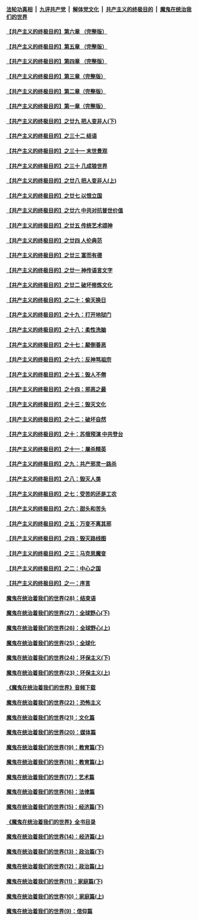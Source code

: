####  [法轮功真相](../../../../basic/blob/master/README.md?t=11300126) &nbsp;|&nbsp; [九评共产党](../../../../9ping.md/blob/master/README.md?t=11300126) &nbsp;|&nbsp; [解体党文化](../../../../jtdwh.md/blob/master/README.md?t=11300126)  &nbsp;|&nbsp; [共产主义的终极目的](../../../../gczydzjmd.md/blob/master/README.md?t=11300126) &nbsp;|&nbsp; [魔鬼在统治我们的世界](../../../../mgztzwmdsj.md/blob/master/README.md?t=11300126) 

#### [【共产主义的终极目的】第六章 （完整版）](../pages/nsc422/n11428913.md?t=11300126) 

#### [【共产主义的终极目的】第五章 （完整版）](../pages/nsc422/n11428912.md?t=11300126) 

#### [【共产主义的终极目的】第四章 （完整版）](../pages/nsc422/n11428907.md?t=11300126) 

#### [【共产主义的终极目的】第三章（完整版）](../pages/nsc422/n11428848.md?t=11300126) 

#### [【共产主义的终极目的】第二章（完整版）](../pages/nsc422/n11428831.md?t=11300126) 

#### [【共产主义的终极目的】第一章（完整版）](../pages/nsc422/n11417651.md?t=11300126) 

#### [【共产主义的终极目的】之廿九 把人变非人(下)](../pages/nsc422/n11344140.md?t=11300126) 

#### [【共产主义的终极目的】之三十二 结语](../pages/nsc422/n11360535.md?t=11300126) 

#### [【共产主义的终极目的】之三十一 末世景观](../pages/nsc422/n11351129.md?t=11300126) 

#### [【共产主义的终极目的】之三十 几成狼世界](../pages/nsc422/n11348280.md?t=11300126) 

#### [【共产主义的终极目的】之廿八 把人变非人(上)](../pages/nsc422/n11340492.md?t=11300126) 

#### [【共产主义的终极目的】之廿七 以恨立国](../pages/nsc422/n11336944.md?t=11300126) 

#### [【共产主义的终极目的】之廿六 中共对抗普世价值](../pages/nsc422/n11324785.md?t=11300126) 

#### [【共产主义的终极目的】之廿五 传统艺术颂神](../pages/nsc422/n11296396.md?t=11300126) 

#### [【共产主义的终极目的】之廿四 人伦典范](../pages/nsc422/n11296397.md?t=11300126) 

#### [【共产主义的终极目的】之廿三 富而有德](../pages/nsc422/n11283598.md?t=11300126) 

#### [【共产主义的终极目的】之廿一 神传语言文字](../pages/nsc422/n11263265.md?t=11300126) 

#### [【共产主义的终极目的】之廿二 破坏修炼文化](../pages/nsc422/n11245728.md?t=11300126) 

#### [【共产主义的终极目的】之二十：偷天换日](../pages/nsc422/n11238846.md?t=11300126) 

#### [【共产主义的终极目的】之十九：打开地狱门](../pages/nsc422/n11206376.md?t=11300126) 

#### [【共产主义的终极目的】之十八：柔性洗脑](../pages/nsc422/n11199994.md?t=11300126) 

#### [【共产主义的终极目的】之十七：颠倒善恶](../pages/nsc422/n11179782.md?t=11300126) 

#### [【共产主义的终极目的】之十六：反神骂祖宗](../pages/nsc422/n11166798.md?t=11300126) 

#### [【共产主义的终极目的】之十五：毁人不倦](../pages/nsc422/n11166792.md?t=11300126) 

#### [【共产主义的终极目的】之十四：邪恶之最](../pages/nsc422/n11150249.md?t=11300126) 

#### [【共产主义的终极目的】之十三：毁灭文化](../pages/nsc422/n11135227.md?t=11300126) 

#### [【共产主义的终极目的】之十二：破坏自然](../pages/nsc422/n11135214.md?t=11300126) 

#### [【共产主义的终极目的】之十：苏俄预演 中共登台](../pages/nsc422/n11118424.md?t=11300126) 

#### [【共产主义的终极目的】之十一：屠杀精英](../pages/nsc422/n11118442.md?t=11300126) 

#### [【共产主义的终极目的】之九：共产邪灵一路杀](../pages/nsc422/n11114139.md?t=11300126) 

#### [【共产主义的终极目的】之八：毁灭人类](../pages/nsc422/n11108503.md?t=11300126) 

#### [【共产主义的终极目的】之七：受苦的还是工农](../pages/nsc422/n11101809.md?t=11300126) 

#### [【共产主义的终极目的】之六：甜头和苦头](../pages/nsc422/n11096971.md?t=11300126) 

#### [【共产主义的终极目的】之五：万变不离其邪](../pages/nsc422/n11091285.md?t=11300126) 

#### [【共产主义的终极目的】之四：毁灭路线图](../pages/nsc422/n11086284.md?t=11300126) 

#### [【共产主义的终极目的】之三：马克思魔变](../pages/nsc422/n11061941.md?t=11300126) 

#### [【共产主义的终极目的】之二：中心之国](../pages/nsc422/n11047728.md?t=11300126) 

#### [【共产主义的终极目的】之一：序言](../pages/nsc422/n11086077.md?t=11300126) 

#### [魔鬼在统治着我们的世界(28)：结束语](../pages/nsc422/n10936246.md?t=11300126) 

#### [魔鬼在统治着我们的世界(27)：全球野心(下)](../pages/nsc422/n10928319.md?t=11300126) 

#### [魔鬼在统治着我们的世界(26)：全球野心(上)](../pages/nsc422/n10900318.md?t=11300126) 

#### [魔鬼在统治着我们的世界(25)：全球化](../pages/nsc422/n10788205.md?t=11300126) 

#### [魔鬼在统治着我们的世界(24)：环保主义(下)](../pages/nsc422/n10695307.md?t=11300126) 

#### [魔鬼在统治着我们的世界(23)：环保主义(上)](../pages/nsc422/n10688613.md?t=11300126) 

#### [《魔鬼在统治着我们的世界》音频下载](../pages/nsc422/n10635553.md?t=11300126) 

#### [魔鬼在统治着我们的世界(22)：恐怖主义](../pages/nsc422/n10614727.md?t=11300126) 

#### [魔鬼在统治着我们的世界(21)：文化篇](../pages/nsc422/n10597706.md?t=11300126) 

#### [魔鬼在统治着我们的世界(20)：媒体篇](../pages/nsc422/n10586579.md?t=11300126) 

#### [魔鬼在统治着我们的世界(19)：教育篇(下)](../pages/nsc422/n10564808.md?t=11300126) 

#### [魔鬼在统治着我们的世界(18)：教育篇(上)](../pages/nsc422/n10526970.md?t=11300126) 

#### [魔鬼在统治着我们的世界(17)：艺术篇](../pages/nsc422/n10499093.md?t=11300126) 

#### [魔鬼在统治着我们的世界(16)：法律篇](../pages/nsc422/n10485969.md?t=11300126) 

#### [魔鬼在统治着我们的世界(15)：经济篇(下)](../pages/nsc422/n10469975.md?t=11300126) 

#### [《魔鬼在统治着我们的世界》全书目录](../pages/nsc422/n10464261.md?t=11300126) 

#### [魔鬼在统治着我们的世界(14)：经济篇(上)](../pages/nsc422/n10457370.md?t=11300126) 

#### [魔鬼在统治着我们的世界(13)：政治篇(下)](../pages/nsc422/n10448270.md?t=11300126) 

#### [魔鬼在统治着我们的世界(12)：政治篇(上)](../pages/nsc422/n10444576.md?t=11300126) 

#### [魔鬼在统治着我们的世界(11)：家庭篇(下)](../pages/nsc422/n10440961.md?t=11300126) 

#### [魔鬼在统治着我们的世界(10)：家庭篇(上)](../pages/nsc422/n10435448.md?t=11300126) 

#### [魔鬼在统治着我们的世界(9)：信仰篇](../pages/nsc422/n10432159.md?t=11300126) 

